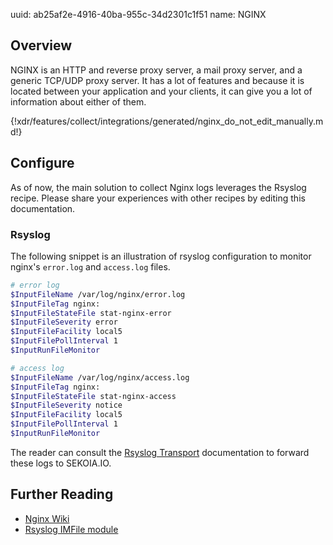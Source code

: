uuid: ab25af2e-4916-40ba-955c-34d2301c1f51
name: NGINX

## Overview
NGINX is an HTTP and reverse proxy server, a mail proxy server, and a generic TCP/UDP proxy server. It has a lot of features and because it is located between your application and your clients, it can give you a lot of information about either of them.

{!xdr/features/collect/integrations/generated/nginx_do_not_edit_manually.md!}

## Configure

As of now, the main solution to collect Nginx logs leverages the Rsyslog recipe. Please share your experiences with other recipes by editing this documentation.

### Rsyslog

The following snippet is an illustration of rsyslog configuration to monitor nginx's `error.log` and `access.log` files.

```bash
# error log
$InputFileName /var/log/nginx/error.log
$InputFileTag nginx:
$InputFileStateFile stat-nginx-error
$InputFileSeverity error
$InputFileFacility local5
$InputFilePollInterval 1
$InputRunFileMonitor

# access log
$InputFileName /var/log/nginx/access.log
$InputFileTag nginx:
$InputFileStateFile stat-nginx-access
$InputFileSeverity notice
$InputFileFacility local5
$InputFilePollInterval 1
$InputRunFileMonitor
```

The reader can consult the [Rsyslog Transport](../../../ingestion_methods/rsyslog/) documentation to forward these logs to SEKOIA.IO.


## Further Reading

- [Nginx Wiki](https://www.nginx.com/resources/wiki/start/)
- [Rsyslog IMFile module](https://www.rsyslog.com/doc/v8-stable/configuration/modules/imfile.html)

